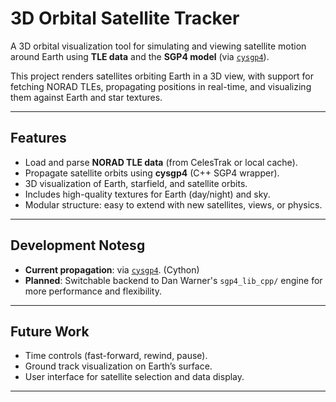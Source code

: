 # 3D Orbital Satellite Tracker

A 3D orbital visualization tool for simulating and viewing satellite motion around Earth using **TLE data** and the **SGP4 model** (via [`cysgp4`](https://pypi.org/project/cysgp4/)).

This project renders satellites orbiting Earth in a 3D view, with support for fetching NORAD TLEs, propagating positions in real-time, and visualizing them against Earth and star textures.

---

## Features

- Load and parse **NORAD TLE data** (from CelesTrak or local cache).  
- Propagate satellite orbits using **cysgp4** (C++ SGP4 wrapper).  
- 3D visualization of Earth, starfield, and satellite orbits.  
- Includes high-quality textures for Earth (day/night) and sky.  
- Modular structure: easy to extend with new satellites, views, or physics.

---


## Development Notesg

- **Current propagation**: via [`cysgp4`](https://pypi.org/project/cysgp4/). (Cython)
- **Planned**: Switchable backend to Dan Warner's `sgp4_lib_cpp/` engine for more performance and flexibility.  


---

## Future Work

- Time controls (fast-forward, rewind, pause).  
- Ground track visualization on Earth’s surface.  
- User interface for satellite selection and data display.  

---

